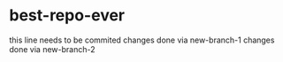 # best-repo-ever

this line needs to be commited
changes done via new-branch-1
changes done via new-branch-2